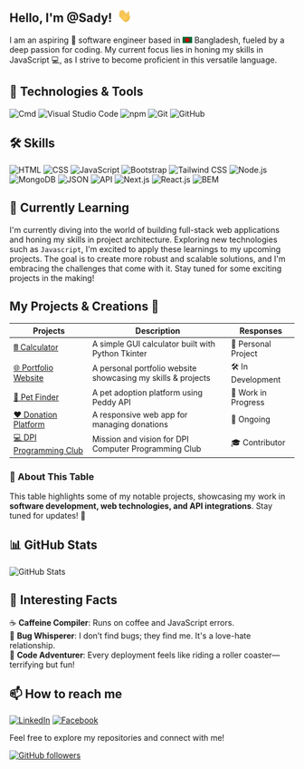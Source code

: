 <h2>Hello, I'm @Sady!<img style="margin-left: 10px" src="images/hello.gif" width="25px"></h2>


I am an aspiring 🚀 software engineer based in <img style="display: inline" src="images/bangladesh.png" width="17px"> Bangladesh, fueled by a deep passion for coding. My current focus lies in honing my skills in JavaScript 💻, as I strive to become proficient in this versatile language.

## 🔧 Technologies & Tools
![Cmd](https://img.shields.io/badge/-Cmd-1f425f.svg?style=flat&logo=command-line&logoColor=white) ![Visual Studio Code](https://img.shields.io/badge/-VS%20Code-007ACC?style=flat&logo=visual-studio-code&logoColor=white)
![npm](https://img.shields.io/badge/-npm-CB3837?style=flat&logo=npm&logoColor=white) ![Git](https://img.shields.io/badge/-Git-F05032?style=flat&logo=git&logoColor=white) ![GitHub](https://img.shields.io/badge/-GitHub-181717?style=flat&logo=github&logoColor=white)

## 🛠️ Skills
![HTML](https://img.shields.io/badge/-HTML-E34F26?style=flat&logo=html5&logoColor=white) ![CSS](https://img.shields.io/badge/-CSS-1572B6?style=flat&logo=css3&logoColor=white) ![JavaScript](https://img.shields.io/badge/-JavaScript-F7DF1E?style=flat&logo=javascript&logoColor=black) 
![Bootstrap](https://img.shields.io/badge/-Bootstrap-7952B3?style=flat&logo=bootstrap&logoColor=white) ![Tailwind CSS](https://img.shields.io/badge/-Tailwind%20CSS-38B2AC?style=flat&logo=tailwind-css&logoColor=white)
![Node.js](https://img.shields.io/badge/-Node.js-339933?style=flat&logo=node.js&logoColor=white) ![MongoDB](https://img.shields.io/badge/-MongoDB-47A248?style=flat&logo=mongodb&logoColor=white) ![JSON](https://img.shields.io/badge/-JSON-000000?style=flat&logo=json&logoColor=white) 
![API](https://img.shields.io/badge/-API-009688?style=flat&logo=api&logoColor=white) ![Next.js](https://img.shields.io/badge/-Next.js-000000?style=flat&logo=next.js&logoColor=white) ![React.js](https://img.shields.io/badge/-React.js-61DAFB?style=flat&logo=react&logoColor=black)
![BEM](https://img.shields.io/badge/-BEM-000000?style=flat)


## 🌱 Currently Learning
I'm currently diving into the world of building full-stack web applications and honing my skills in project architecture. Exploring new technologies such as `Javascript`, I'm excited to apply these learnings to my upcoming projects. The goal is to create more robust and scalable solutions, and I'm embracing the challenges that come with it. Stay tuned for some exciting projects in the making!

## My Projects & Creations 🚀  

| Projects | Description | Responses |
|----------|------------|-----------|
| [🖩 Calculator](https://github.com/abdullahalsady/Calculator) | A simple GUI calculator built with Python Tkinter | 🎯 Personal Project |
| [🌐 Portfolio Website](#) | A personal portfolio website showcasing my skills & projects | 🛠️ In Development |
| [🐾 Pet Finder](#) | A pet adoption platform using Peddy API | 🔄 Work in Progress |
| [❤️ Donation Platform](#) | A responsive web app for managing donations | 📢 Ongoing |
| [💻 DPI Programming Club](#) | Mission and vision for DPI Computer Programming Club | 🎓 Contributor |

### 📌 About This Table  
This table highlights some of my notable projects, showcasing my work in **software development, web technologies, and API integrations**. Stay tuned for updates! 🚀


## 📊 GitHub Stats
![GitHub Stats](https://github-readme-stats.vercel.app/api?username=abdullahalsady&show_icons=true&count_private=true&hide=prs,issues&theme=radical)


<!-- ## 📈 GitHub Activity
![GitHub Activity](https://activity-graph.herokuapp.com/graph?username=abdullahalsady&theme=github) -->



## 🌟 Interesting Facts
☕ **Caffeine Compiler**: Runs on coffee and JavaScript errors.  
🤖 **Bug Whisperer**: I don’t find bugs; they find me. It's a love-hate relationship.  
🎢 **Code Adventurer**: Every deployment feels like riding a roller coaster—terrifying but fun!  



## 📫 How to reach me
[![LinkedIn](https://img.shields.io/badge/-LinkedIn-blue?style=flat&logo=linkedin&logoColor=white)](https://www.linkedin.com/in/programmer-sady?utm_source=share&utm_campaign=share_via&utm_content=profile&utm_medium=android_app)
[![Facebook](https://img.shields.io/badge/-Facebook-1877F2?style=flat&logo=facebook&logoColor=white)](https://www.facebook.com/div.sady)

Feel free to explore my repositories and connect with me!

[![GitHub followers](https://img.shields.io/github/followers/your-username?label=Follow&style=social)](https://github.com/abdullahalsady)


  



